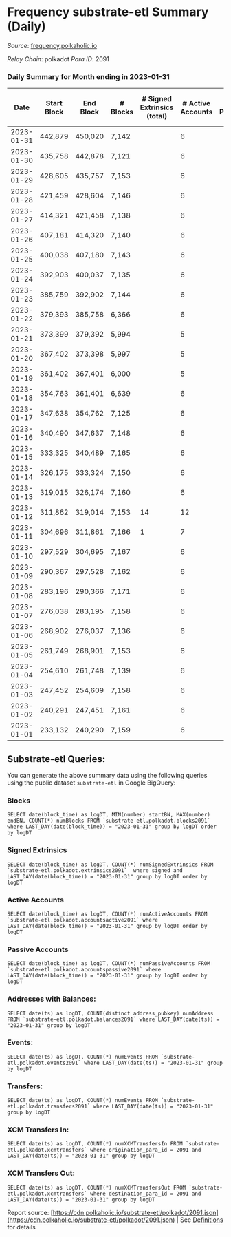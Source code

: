 # Frequency substrate-etl Summary (Daily)

_Source_: [frequency.polkaholic.io](https://frequency.polkaholic.io)

*Relay Chain*: polkadot
*Para ID*: 2091



### Daily Summary for Month ending in 2023-01-31


| Date | Start Block | End Block | # Blocks | # Signed Extrinsics (total) | # Active Accounts | # Passive | # New | # Addresses with Balances | # Events | # Transfers | # XCM Transfers In | # XCM Transfers Out | Issues | 
| ---- | ----------- | --------- | -------- | --------------------------- | ----------------- | --------- | ----- | ------------------------- | -------- | ----------- | ------------------ | ------------------- | ------ |
| 2023-01-31 | 442,879 | 450,020 | 7,142 |  | 6 |  |  | 27 | 14,288 |   |   |   |  |
| 2023-01-30 | 435,758 | 442,878 | 7,121 |  | 6 |  |  | 27 | 14,246 |   |   |   |  |
| 2023-01-29 | 428,605 | 435,757 | 7,153 |  | 6 |  |  | 27 | 14,310 |   |   |   |  |
| 2023-01-28 | 421,459 | 428,604 | 7,146 |  | 6 |  |  | 27 | 14,296 |   |   |   |  |
| 2023-01-27 | 414,321 | 421,458 | 7,138 |  | 6 |  |  | 27 | 14,280 |   |   |   |  |
| 2023-01-26 | 407,181 | 414,320 | 7,140 |  | 6 |  |  | 27 | 14,284 |   |   |   |  |
| 2023-01-25 | 400,038 | 407,180 | 7,143 |  | 6 |  |  | 27 | 14,293 |   |   |   |  |
| 2023-01-24 | 392,903 | 400,037 | 7,135 |  | 6 |  |  | 27 | 14,274 |   |   |   |  |
| 2023-01-23 | 385,759 | 392,902 | 7,144 |  | 6 |  |  | 27 | 14,292 |   |   |   |  |
| 2023-01-22 | 379,393 | 385,758 | 6,366 |  | 6 |  |  | 27 | 12,736 |   |   |   |  |
| 2023-01-21 | 373,399 | 379,392 | 5,994 |  | 5 |  |  | 27 | 11,991 |   |   |   |  |
| 2023-01-20 | 367,402 | 373,398 | 5,997 |  | 5 |  |  | 27 | 11,997 |   |   |   |  |
| 2023-01-19 | 361,402 | 367,401 | 6,000 |  | 5 |  |  | 27 | 12,004 |   |   |   |  |
| 2023-01-18 | 354,763 | 361,401 | 6,639 |  | 6 |  |  | 27 | 13,281 |   |   |   |  |
| 2023-01-17 | 347,638 | 354,762 | 7,125 |  | 6 |  |  | 27 | 14,257 |   |   |   |  |
| 2023-01-16 | 340,490 | 347,637 | 7,148 |  | 6 |  |  | 27 | 14,300 |   |   |   |  |
| 2023-01-15 | 333,325 | 340,489 | 7,165 |  | 6 |  |  | 27 | 14,334 |   |   |   |  |
| 2023-01-14 | 326,175 | 333,324 | 7,150 |  | 6 |  |  | 27 | 14,304 |   |   |   |  |
| 2023-01-13 | 319,015 | 326,174 | 7,160 |  | 6 |  |  | 27 | 14,324 |   |   |   |  |
| 2023-01-12 | 311,862 | 319,014 | 7,153 | 14 | 12 |  |  | 27 | 14,388 |   |   |   |  |
| 2023-01-11 | 304,696 | 311,861 | 7,166 | 1 | 7 |  |  | 27 | 14,341 |   |   |   |  |
| 2023-01-10 | 297,529 | 304,695 | 7,167 |  | 6 |  |  | 27 | 14,341 |   |   |   |  |
| 2023-01-09 | 290,367 | 297,528 | 7,162 |  | 6 |  |  | 27 | 14,328 |   |   |   |  |
| 2023-01-08 | 283,196 | 290,366 | 7,171 |  | 6 |  |  | 27 | 14,346 |   |   |   |  |
| 2023-01-07 | 276,038 | 283,195 | 7,158 |  | 6 |  |  | 27 | 14,320 |   |   |   |  |
| 2023-01-06 | 268,902 | 276,037 | 7,136 |  | 6 |  |  | 27 | 14,276 |   |   |   |  |
| 2023-01-05 | 261,749 | 268,901 | 7,153 |  | 6 |  |  | 27 | 14,310 |   |   |   |  |
| 2023-01-04 | 254,610 | 261,748 | 7,139 |  | 6 |  |  | 27 | 14,282 |   |   |   |  |
| 2023-01-03 | 247,452 | 254,609 | 7,158 |  | 6 |  |  | 27 | 14,323 |   |   |   |  |
| 2023-01-02 | 240,291 | 247,451 | 7,161 |  | 6 |  |  | 27 | 14,326 |   |   |   |  |
| 2023-01-01 | 233,132 | 240,290 | 7,159 |  | 6 |  |  | 27 | 14,322 |   |   |   |  |

## Substrate-etl Queries:
You can generate the above summary data using the following queries using the public dataset `substrate-etl` in Google BigQuery:


### Blocks
```
SELECT date(block_time) as logDT, MIN(number) startBN, MAX(number) endBN, COUNT(*) numBlocks FROM `substrate-etl.polkadot.blocks2091`  where LAST_DAY(date(block_time)) = "2023-01-31" group by logDT order by logDT
```


### Signed Extrinsics
```
SELECT date(block_time) as logDT, COUNT(*) numSignedExtrinsics FROM `substrate-etl.polkadot.extrinsics2091`  where signed and LAST_DAY(date(block_time)) = "2023-01-31" group by logDT order by logDT
```


### Active Accounts
```
SELECT date(block_time) as logDT, COUNT(*) numActiveAccounts FROM `substrate-etl.polkadot.accountsactive2091` where LAST_DAY(date(block_time)) = "2023-01-31" group by logDT order by logDT
```


### Passive Accounts
```
SELECT date(block_time) as logDT, COUNT(*) numPassiveAccounts FROM `substrate-etl.polkadot.accountspassive2091` where LAST_DAY(date(block_time)) = "2023-01-31" group by logDT order by logDT
```


### Addresses with Balances:
```
SELECT date(ts) as logDT, COUNT(distinct address_pubkey) numAddress FROM `substrate-etl.polkadot.balances2091` where LAST_DAY(date(ts)) = "2023-01-31" group by logDT
```


### Events:
```
SELECT date(ts) as logDT, COUNT(*) numEvents FROM `substrate-etl.polkadot.events2091` where LAST_DAY(date(ts)) = "2023-01-31" group by logDT
```


### Transfers:
```
SELECT date(ts) as logDT, COUNT(*) numEvents FROM `substrate-etl.polkadot.transfers2091` where LAST_DAY(date(ts)) = "2023-01-31" group by logDT
```


### XCM Transfers In:
```
SELECT date(ts) as logDT, COUNT(*) numXCMTransfersIn FROM `substrate-etl.polkadot.xcmtransfers` where origination_para_id = 2091 and LAST_DAY(date(ts)) = "2023-01-31" group by logDT
```


### XCM Transfers Out:
```
SELECT date(ts) as logDT, COUNT(*) numXCMTransfersOut FROM `substrate-etl.polkadot.xcmtransfers` where destination_para_id = 2091 and LAST_DAY(date(ts)) = "2023-01-31" group by logDT
```



Report source: [https://cdn.polkaholic.io/substrate-etl/polkadot/2091.json](https://cdn.polkaholic.io/substrate-etl/polkadot/2091.json) | See [Definitions](/DEFINITIONS.md) for details
